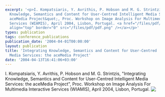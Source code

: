```yaml
---
excerpt: '<p>I. Kompatsiaris, Y. Avrithis, P. Hobson and M. G. Strintzis, &quot;Integrating
  Knowledge, Semantics and Content for User-Centred Intelligent Media Services: the
  aceMedia Project&quot;, Proc. Workshop on Image Analysis For Multimedia Interactive
  Services (WIAMIS), April 2004, Lisbon, Portugal. <a href="/files/pdf/wiamis04_acemedia.pdf"><img
  align="top" border="0" src="/files/pdf/pdf.png" /></a></p>'
types: publication
tags: conference_publications
publication_date: '2004-04-01T00:00:00'
layout: publication
title: 'Integrating Knowledge, Semantics and Content for User-Centred  Intelligent
  Media Services: the aceMedia Project'
date: '2004-04-13T16:41:06+03:00'
---
```

<p>I. Kompatsiaris, Y. Avrithis, P. Hobson and M. G. Strintzis, &quot;Integrating Knowledge, Semantics and Content for User-Centred Intelligent Media Services: the aceMedia Project&quot;, Proc. Workshop on Image Analysis For Multimedia Interactive Services (WIAMIS), April 2004, Lisbon, Portugal. <a href="/files/pdf/wiamis04_acemedia.pdf"><img align="top" border="0" src="/files/pdf/pdf.png" /></a></p>
